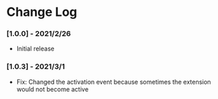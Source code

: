 # Change Log

### [1.0.0] - 2021/2/26

- Initial release

### [1.0.3] - 2021/3/1

- Fix: Changed the activation event because sometimes the extension would not become active
